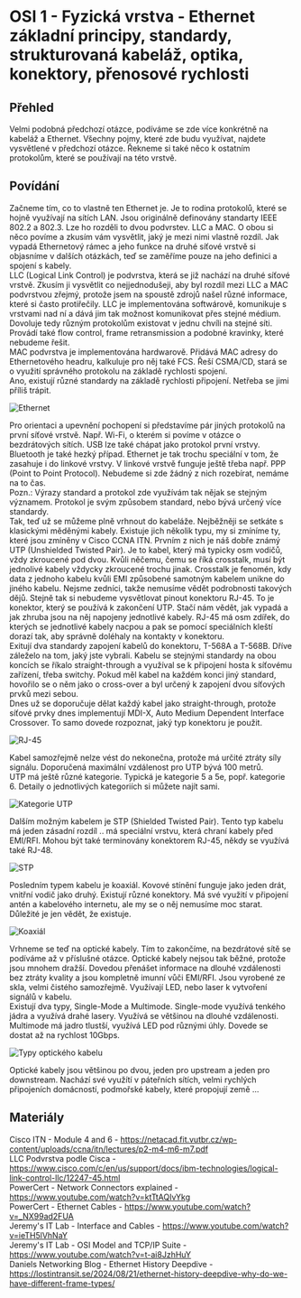 OSI 1 - Fyzická vrstva - Ethernet základní principy, standardy, strukturovaná kabeláž, optika, konektory, přenosové rychlosti
===

Přehled
---
Velmi podobná předchozí otázce, podíváme se zde více konkrétně na kabeláž a Ethernet. Všechny pojmy, které zde budu využívat, najdete vysvětlené v předchozí otázce. Řekneme si také něco k ostatním protokolům, které se používají na této vrstvě.

Povídání
---
Začneme tím, co to vlastně ten Ethernet je. Je to rodina protokolů, které se hojně využívají na sítích LAN. Jsou originálně definovány standarty IEEE 802.2 a 802.3. Lze ho rozděli to dvou podvrstev. LLC a MAC. O obou si něco povíme a zkusím vám vysvětlit, jaký je mezi nimi vlastně rozdíl. Jak vypadá Ethernetový rámec a jeho funkce na druhé síťové vrstvě si objasníme v dalších otázkách, teď se zaměříme pouze na jeho definici a spojení s kabely.     
LLC (Logical Link Control) je podvrstva, která se již nachází na druhé síťové vrstvě. Zkusím ji vysvětlit co nejjednodušeji, aby byl rozdíl mezi LLC a MAC podvrstvou zřejmý, protože jsem na spoustě zdrojů našel různé informace, které si často protiřečily. LLC je implementována softwárově, komunikuje s vrstvami nad ní a dává jim tak možnost komunikovat přes stejné médium. Dovoluje tedy různým protokolům existovat v jednu chvíli na stejné síti. Provádí také flow control, frame retransmission a podobné kravinky, které nebudeme řešit.      
MAC podvrstva je implementována hardwarově. Přidává MAC adresy do Ethernetového headru, kalkuluje pro něj také FCS. Řeší CSMA/CD, stará se o využití správného protokolu na základě rychlosti spojení.      
Ano, existují různé standardy na základě rychlosti připojení. Netřeba se jimi příliš trápit.

![Ethernet](ethernet.png)

Pro orientaci a upevnění pochopení si představíme pár jiných protokolů na první síťové vrstvě. Např. Wi-Fi, o kterém si povíme v otázce o bezdrátových sítích. USB lze také chápat jako protokol první vrstvy. Bluetooth je také hezký případ. Ethernet je tak trochu speciální v tom, že zasahuje i do linkové vrstvy. V linkové vrstvě funguje ještě třeba např. PPP (Point to Point Protocol). Nebudeme si zde žádný z nich rozebírat, nemáme na to čas.         
Pozn.: Výrazy standard a protokol zde využívám tak nějak se stejným významem. Protokol je svým způsobem standard, nebo bývá určený více standardy.      
Tak, teď už se můžeme plně vrhnout do kabeláže. Nejběžněji se setkáte s klasickými měděnými kabely. Existuje jich několik typu, my si zmíníme ty, které jsou zmíněny v Cisco CCNA ITN. Prvním z nich je náš dobře známý UTP (Unshielded Twisted Pair). Je to kabel, který má typicky osm vodičů, vždy zkroucené pod dvou. Kvůli něčemu, čemu se říká crosstalk, musí být jednolivé kabely vždycky zkroucené trochu jinak. Crosstalk je fenomén, kdy data z jednoho kabelu kvůli EMI způsobené samotným kabelem unikne do jiného kabelu. Nejsme zedníci, takže nemusíme vědět podrobnosti takových dějů. Stejně tak si nebudeme vysvětlovat pinout konektoru RJ-45. To je konektor, který se používá k zakončení UTP. Stačí nám vědět, jak vypadá a jak zhruba jsou na něj napojeny jednotlivé kabely. RJ-45 má osm zdířek, do kterých se jednotlivé kabely nacpou a pak se pomocí speciálních kleští dorazí tak, aby správně doléhaly na kontakty v konektoru.      
Exitují dva standardy zapojení kabelů do konektoru, T-568A a T-568B. Dříve záleželo na tom, jaký jste vybrali. Kabelu se stejnými standardy na obou koncích se říkalo straight-through a využíval se k připojení hosta k síťovému zařízení, třeba switchy. Pokud měl kabel na každém konci jiný standard, hovořilo se o něm jako o cross-over a byl určený k zapojení dvou síťových prvků mezi sebou.       
Dnes už se doporučuje dělat každý kabel jako straight-through, protože síťové prvky dnes implementují MDI-X, Auto Medium Dependent Interface Crossover. To samo dovede rozpoznat, jaký typ konektoru je použit.         

![RJ-45](rj45.png)

Kabel samozřejmě nelze vést do nekonečna, protože má určité ztráty síly signálu. Doporučená maximální vzdálenost pro UTP bývá 100 metrů.   
UTP má ještě různé kategorie. Typická je kategorie 5 a 5e, popř. kategorie 6. Detaily o jednotlivých kategoriích si můžete najít sami.  

![Kategorie UTP](utp.jpg)

Dalším možným kabelem je STP (Shielded Twisted Pair). Tento typ kabelu má jeden zásadní rozdíl .. má speciální vrstvu, která chraní kabely před EMI/RFI. Mohou být také terminovány konektorem RJ-45, někdy se využívá také RJ-48.      

![STP](stp.jpg)

Posledním typem kabelu je koaxiál. Kovové stínění funguje jako jeden drát, vnitřní vodič jako druhý. Existují různé konektory. Má své využití v připojení antén a kabelového internetu, ale my se o něj nemusíme moc starat. Důležité je jen vědět, že existuje.

![Koaxiál](coaxial.jpg)

Vrhneme se teď na optické kabely. Tím to zakončíme, na bezdrátové sítě se podíváme až v příslušné otázce. Optické kabely nejsou tak běžné, protože jsou mnohem dražší. Dovedou přenášet informace na dlouhé vzdálenosti bez ztráty kvality a jsou kompletně imunní vůči EMI/RFI. Jsou vyrobené ze skla, velmi čistého samozřejmě. Využívají LED, nebo laser k vytvoření signálů v kabelu.       
Existují dva typy, Single-Mode a Multimode. Single-mode využívá tenkého jádra a využívá drahé lasery. Využívá se většinou na dlouhé vzdálenosti. Multimode má jadro tlustší, využívá LED pod různými úhly. Dovede se dostat až na rychlost 10Gbps.

![Typy optického kabelu](singlemode_multimode_fiber.jpg)

Optické kabely jsou většinou po dvou, jeden pro upstream a jeden pro downstream. Nachází své využítí v páteřních sítích, velmi rychlých připojeních domácností, podmořské kabely, které propojují země ... 

Materiály
---
Cisco ITN - Module 4 and 6 - https://netacad.fit.vutbr.cz/wp-content/uploads/ccna/itn/lectures/p2-m4-m6-m7.pdf      
LLC Podvrstva podle Cisca - https://www.cisco.com/c/en/us/support/docs/ibm-technologies/logical-link-control-llc/12247-45.html      
PowerCert - Network Connectors explained - https://www.youtube.com/watch?v=ktTtAQIvYkg      
PowerCert - Ethernet Cables - https://www.youtube.com/watch?v=_NX99ad2FUA       
Jeremy's IT Lab - Interface and Cables - https://www.youtube.com/watch?v=ieTH5lVhNaY        
Jeremy's IT Lab - OSI Model and TCP/IP Suite - https://www.youtube.com/watch?v=t-ai8JzhHuY      
Daniels Networking Blog - Ethernet History Deepdive - https://lostintransit.se/2024/08/21/ethernet-history-deepdive-why-do-we-have-different-frame-types/       
